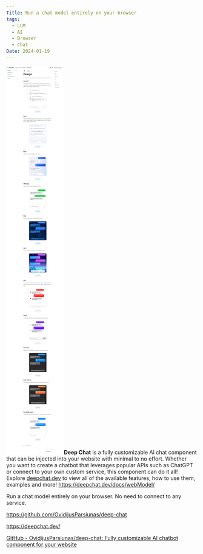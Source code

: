 ```yaml
---
Title: Run a chat model entirely on your browser
tags:
  - LLM
  - AI
  - Browser
  - Chat
Date: 2024-01-19
---
```


![](../_asset/Pasted%20image%2020240204142237.png)
**Deep Chat** is a fully customizable AI chat component that can be injected into your website with minimal to no effort. Whether you want to create a chatbot that leverages popular APIs such as ChatGPT or connect to your own custom service, this component can do it all! Explore [deepchat.dev](https://deepchat.dev/) to view all of the available features, how to use them, examples and more!
https://deepchat.dev/docs/webModel/

Run a chat model entirely on your browser. No need to connect to any service.


https://github.com/OvidijusParsiunas/deep-chat

https://deepchat.dev/

[GitHub - OvidijusParsiunas/deep-chat: Fully customizable AI chatbot component for your website](https://github.com/OvidijusParsiunas/deep-chat)
